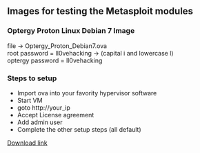 ## Images for testing the Metasploit modules
### Optergy Proton Linux Debian 7 Image 
file -> Optergy_Proton_Debian7.ova</br>
root password = Il0vehacking -> (capital i and lowercase l) </br>
optergy password = Il0vehacking

### Steps to setup
- Import ova into your favority hypervisor software
- Start VM
- goto http://your_ip
- Accept License agreement 
- Add admin user
- Complete the other setup steps (all default)

[Download link](https://drive.google.com/file/d/1Iinxl_3gRmh4Ugs9J7dxbJPtXkK0iL6J/view?usp=share_link)
